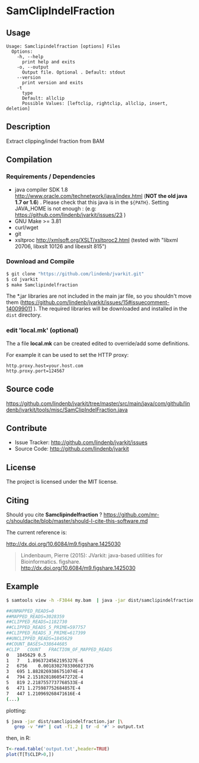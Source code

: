 # SamClipIndelFraction


## Usage

```
Usage: Samclipindelfraction [options] Files
  Options:
    -h, --help
      print help and exits
    -o, --output
      Output file. Optional . Default: stdout
    --version
      print version and exits
    -t
      type
      Default: allclip
      Possible Values: [leftclip, rightclip, allclip, insert, deletion]

```


## Description

Extract clipping/indel fraction from BAM

## Compilation

### Requirements / Dependencies

* java compiler SDK 1.8 http://www.oracle.com/technetwork/java/index.html (**NOT the old java 1.7 or 1.6**) . Please check that this java is in the `${PATH}`. Setting JAVA_HOME is not enough : (e.g: https://github.com/lindenb/jvarkit/issues/23 )
* GNU Make >= 3.81
* curl/wget
* git
* xsltproc http://xmlsoft.org/XSLT/xsltproc2.html (tested with "libxml 20706, libxslt 10126 and libexslt 815")


### Download and Compile

```bash
$ git clone "https://github.com/lindenb/jvarkit.git"
$ cd jvarkit
$ make Samclipindelfraction
```

The *.jar libraries are not included in the main jar file, so you shouldn't move them (https://github.com/lindenb/jvarkit/issues/15#issuecomment-140099011 ).
The required libraries will be downloaded and installed in the `dist` directory.

### edit 'local.mk' (optional)

The a file **local.mk** can be created edited to override/add some definitions.

For example it can be used to set the HTTP proxy:

```
http.proxy.host=your.host.com
http.proxy.port=124567
```
## Source code 

https://github.com/lindenb/jvarkit/tree/master/src/main/java/com/github/lindenb/jvarkit/tools/misc/SamClipIndelFraction.java

## Contribute

- Issue Tracker: http://github.com/lindenb/jvarkit/issues
- Source Code: http://github.com/lindenb/jvarkit

## License

The project is licensed under the MIT license.

## Citing

Should you cite **Samclipindelfraction** ? https://github.com/mr-c/shouldacite/blob/master/should-I-cite-this-software.md

The current reference is:

http://dx.doi.org/10.6084/m9.figshare.1425030

> Lindenbaum, Pierre (2015): JVarkit: java-based utilities for Bioinformatics. figshare.
> http://dx.doi.org/10.6084/m9.figshare.1425030


## Example

```bash
$ samtools view -h -F3844 my.bam  | java -jar dist/samclipindelfraction.jar 

##UNMAPPED_READS=0
##MAPPED_READS=3028359
##CLIPPED_READS=1182730
##CLIPPED_READS_5_PRIME=597757
##CLIPPED_READS_3_PRIME=617399
##UNCLIPPED_READS=1845629
##COUNT_BASES=338644685
#CLIP	COUNT	FRACTION_OF_MAPPED_READS
0	1845629	0.5
1	7	1.8963724562195327E-6
2	6756	0.0018302703306027376
3	695	1.8828269386751074E-4
4	794	2.1510281860547272E-4
5	819	2.2187557737768533E-4
6	471	1.275987752684857E-4
7	447	1.210969268471616E-4
(...)
```

plotting:
```bash
$ java -jar dist/samclipindelfraction.jar |\
   grep -v "##" | cut -f1,2 | tr -d '#' > output.txt
```

then, in R:
```R
T<-read.table('output.txt',header=TRUE)
plot(T[T$CLIP>0,])
```


